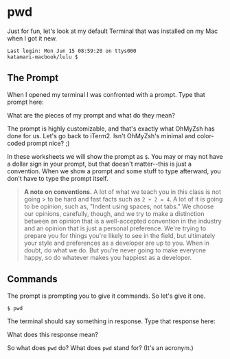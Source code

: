 # pwd

Just for fun, let's look at my default Terminal that was installed on my Mac
when I got it new.

    Last login: Mon Jun 15 08:59:20 on ttys000
    katamari-macbook/lulu $

## The Prompt

When I opened my terminal I was confronted with a prompt. Type that prompt
here:

<!-- Replace this comment with your answer -->

What are the pieces of my prompt and what do they mean?

<!-- Replace this comment with your anwer -->

The prompt is highly customizable, and that's exactly what OhMyZsh has done for
us. Let's go back to iTerm2. Isn't OhMyZsh's minimal and color-coded prompt
nice? ;)

In these worksheets we will show the prompt as `$`. You may or may not have a
dollar sign in your prompt, but that doesn't matter--this is just a convention.
When we show a prompt and some stuff to type afterward, you don't have to type
the prompt itself.

> **A note on conventions.** A lot of what we teach you in this class is not
> going > to be hard and fast facts such as `2 + 2 = 4`. A lot of it is going to
> be opinion, such as, "Indent using spaces, not tabs." We choose our opinions,
> carefully, though, and we try to make a distinction between an opinion that is
> a well-accepted convention in the industry and an opinion that is just a
> personal preference. We're trying to prepare you for things you're likely to
> see in the field, but ultimately your style and preferences as a developer
> are up to you. When in doubt, do what we do. But you're never going to make
> everyone happy, so do whatever makes you happiest as a developer.

## Commands

The prompt is prompting you to give it commands. So let's give it one.

    $ pwd

The terminal should say something in response. Type that response here:

<!-- Replace this comment with your answer -->

What does this response mean?

<!-- Replace this comment with your answer -->

So what does `pwd` do? What does `pwd` stand for? (It's an acronym.)

<!-- Replace this comment with your anwer -->
